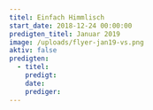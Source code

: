 ```yaml
---
titel: Einfach Himmlisch
start_date: 2018-12-24 00:00:00
predigten_titel: Januar 2019
image: /uploads/flyer-jan19-vs.png
aktiv: false
predigten:
  - titel:
    predigt:
    date:
    prediger:
---
```


